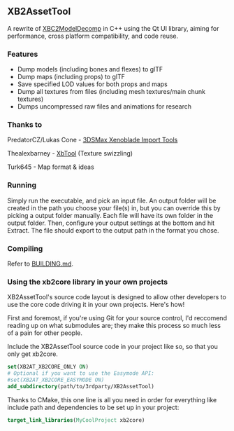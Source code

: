 
## XB2AssetTool

A rewrite of [XBC2ModelDecomp](https://github.com/BlockBuilder57/XBC2ModelDecomp) in C++ using the Qt UI library, aiming for performance, 
cross platform compatibility, and code reuse.

### Features

* Dump models (including bones and flexes) to glTF
* Dump maps (including props) to glTF
* Save specified LOD values for both props and maps
* Dump all textures from files (including mesh textures/main chunk textures)
* Dumps uncompressed raw files and animations for research

### Thanks to

PredatorCZ/Lukas Cone - [3DSMax Xenoblade Import Tools](https://lukascone.wordpress.com/2018/05/06/xenoblade-chronicles-import-tool/)

Thealexbarney - [XbTool](https://github.com/Thealexbarney/XbTool) (Texture swizzling)

Turk645 - Map format & ideas

### Running

Simply run the executable, and pick an input file. An output folder will be created in the path you choose your file(s) in, but you can override this by picking a output folder manually. Each file will have its own folder in the output folder. Then, configure your output settings at the bottom and hit Extract. The file should export to the output path in the format you chose.

### Compiling

Refer to [BUILDING.md](https://github.com/BlockBuilder57/XB2AssetTool/blob/master/BUILDING.md).

### Using the xb2core library in your own projects

XB2AssetTool's source code layout is designed to allow other developers to use the core code driving it in your own projects.
Here's how!

First and foremost, if you're using Git for your source control, I'd reccomend reading up on what submodules are;
they make this process so much less of a pain for other people.

Include the XB2AssetTool source code in your project like so, so that you only get xb2core.
```cmake
set(XB2AT_XB2CORE_ONLY ON)
# Optional if you want to use the Easymode API:
#set(XB2AT_XB2CORE_EASYMODE ON)
add_subdirectory(path/to/3rdparty/XB2AssetTool)
```


Thanks to CMake, this one line is all you need in order for everything like include path and dependencies to be set up in your project:
```cmake
target_link_libraries(MyCoolProject xb2core)
```
